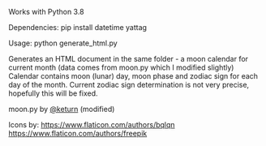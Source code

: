 Works with Python 3.8

Dependencies:
pip install datetime yattag

Usage:
python generate_html.py

Generates an HTML document in the same folder - a moon calendar for current month (data comes from moon.py which I modified slightly)
Calendar contains moon (lunar) day, moon phase and zodiac sign for each day of the month. Current zodiac sign determination is not very precise, hopefully this will be fixed.

moon.py by [@keturn]( https://keturn.net/ ) (modified)

Icons by:
https://www.flaticon.com/authors/bqlqn
https://www.flaticon.com/authors/freepik
